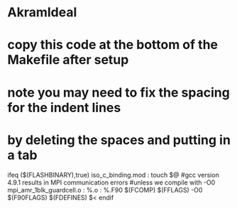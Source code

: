 # AkramIdeal

# copy this code at the bottom of the Makefile after setup
# note you may need to fix the spacing for the indent lines
# by deleting the spaces and putting in a tab

ifeq ($(FLASHBINARY),true)
iso_c_binding.mod :
        touch $@
#gcc version 4.9.1 results in MPI communication errors
#unless we compile with -O0
mpi_amr_1blk_guardcell.o : %.o : %.F90
        $(FCOMP) $(FFLAGS) -O0 $(F90FLAGS) $(FDEFINES)  $<
endif
